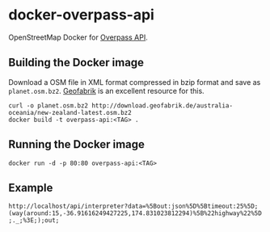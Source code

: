 # docker-overpass-api

OpenStreetMap Docker for [Overpass API](http://wiki.openstreetmap.org/wiki/Overpass_API).

## Building the Docker image

Download a OSM file in XML format compressed in bzip format and save as `planet.osm.bz2`. [Geofabrik](http://download.geofabrik.de/) is an excellent resource for this.

```
curl -o planet.osm.bz2 http://download.geofabrik.de/australia-oceania/new-zealand-latest.osm.bz2
docker build -t overpass-api:<TAG> .
```

## Running the Docker image

`docker run -d -p 80:80 overpass-api:<TAG>`

## Example

`http://localhost/api/interpreter?data=%5Bout:json%5D%5Btimeout:25%5D;(way(around:15,-36.91616249427225,174.831023812294)%5B%22highway%22%5D;._;%3E;);out;`
